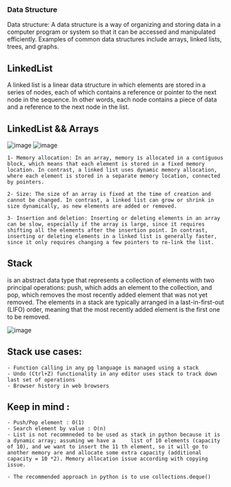 ### Data Structure ###

Data structure: A data structure is a way of organizing and storing data in a computer program or system so that it can be accessed and manipulated efficiently. Examples of common data structures include arrays, linked lists, trees, and graphs.

## LinkedList
A linked list is a linear data structure in which elements are stored in a series of nodes, each of which contains a reference or pointer to the next node in the sequence. In other words, each node contains a piece of data and a reference to the next node in the list.
## LinkedList && Arrays
![image](https://user-images.githubusercontent.com/72993155/229142542-670de972-ed15-46cb-a4e1-d2cfce8c01e1.png)
![image](https://user-images.githubusercontent.com/72993155/229361221-de07cb47-bf04-4579-9129-3f8f2526098d.png)


    1- Memory allocation: In an array, memory is allocated in a contiguous block, which means that each element is stored in a fixed memory location. In contrast, a linked list uses dynamic memory allocation, where each element is stored in a separate memory location, connected by pointers.

    2- Size: The size of an array is fixed at the time of creation and cannot be changed. In contrast, a linked list can grow or shrink in size dynamically, as new elements are added or removed.

    3- Insertion and deletion: Inserting or deleting elements in an array can be slow, especially if the array is large, since it requires shifting all the elements after the insertion point. In contrast, inserting or deleting elements in a linked list is generally faster, since it only requires changing a few pointers to re-link the list.

## Stack
is an abstract data type that represents a collection of elements with two principal operations: push, which adds an element to the collection, and pop, which removes the most recently added element that was not yet removed. The elements in a stack are typically arranged in a last-in-first-out (LIFO) order, meaning that the most recently added element is the first one to be removed.

![image](https://user-images.githubusercontent.com/72993155/229360836-8fbf5bcd-1d2e-45db-a200-384c0ea00e1c.png)

## Stack use cases:
    
    - Function calling in any pg language is managed using a stack
    - Undo (Ctrl+Z) functionality in any editor uses stack to track down last set of operations
    - Browser history in web browsers

## Keep in mind : 

    - Push/Pop element : O(1)
    - Search element by value : O(n)
    - List is not recommneded to be used as stack in python because it is a dynamic array; assuming we have a     list of 10 elements (capacity of 10), and we want to insert the 11 th element, so it will go to another memory are and allocate some extra capacity (additional capacity = 10 *2). Memory allocation issue according with copying issue.

    - The recommended approach in python is to use collections.deque()
